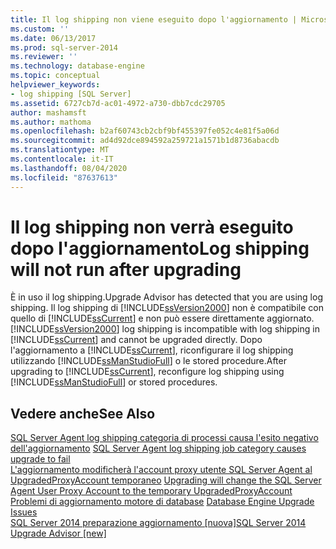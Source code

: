 ```yaml
---
title: Il log shipping non viene eseguito dopo l'aggiornamento | Microsoft Docs
ms.custom: ''
ms.date: 06/13/2017
ms.prod: sql-server-2014
ms.reviewer: ''
ms.technology: database-engine
ms.topic: conceptual
helpviewer_keywords:
- log shipping [SQL Server]
ms.assetid: 6727cb7d-ac01-4972-a730-dbb7cdc29705
author: mashamsft
ms.author: mathoma
ms.openlocfilehash: b2af60743cb2cbf9bf455397fe052c4e81f5a06d
ms.sourcegitcommit: ad4d92dce894592a259721a1571b1d8736abacdb
ms.translationtype: MT
ms.contentlocale: it-IT
ms.lasthandoff: 08/04/2020
ms.locfileid: "87637613"
---
```

# <a name="log-shipping-will-not-run-after-upgrading"></a><span data-ttu-id="6c07e-102">Il log shipping non verrà eseguito dopo l'aggiornamento</span><span class="sxs-lookup"><span data-stu-id="6c07e-102">Log shipping will not run after upgrading</span></span>
  <span data-ttu-id="6c07e-103">È in uso il log shipping.</span><span class="sxs-lookup"><span data-stu-id="6c07e-103">Upgrade Advisor has detected that you are using log shipping.</span></span> <span data-ttu-id="6c07e-104">Il log shipping di [!INCLUDE[ssVersion2000](../../includes/ssversion2000-md.md)] non è compatibile con quello di [!INCLUDE[ssCurrent](../../includes/sscurrent-md.md)] e non può essere direttamente aggiornato.</span><span class="sxs-lookup"><span data-stu-id="6c07e-104">[!INCLUDE[ssVersion2000](../../includes/ssversion2000-md.md)] log shipping is incompatible with log shipping in [!INCLUDE[ssCurrent](../../includes/sscurrent-md.md)] and cannot be upgraded directly.</span></span> <span data-ttu-id="6c07e-105">Dopo l'aggiornamento a [!INCLUDE[ssCurrent](../../includes/sscurrent-md.md)], riconfigurare il log shipping utilizzando [!INCLUDE[ssManStudioFull](../../includes/ssmanstudiofull-md.md)] o le stored procedure.</span><span class="sxs-lookup"><span data-stu-id="6c07e-105">After upgrading to [!INCLUDE[ssCurrent](../../includes/sscurrent-md.md)], reconfigure log shipping using [!INCLUDE[ssManStudioFull](../../includes/ssmanstudiofull-md.md)] or stored procedures.</span></span>  
  
## <a name="see-also"></a><span data-ttu-id="6c07e-106">Vedere anche</span><span class="sxs-lookup"><span data-stu-id="6c07e-106">See Also</span></span>  
 <span data-ttu-id="6c07e-107">[SQL Server Agent log shipping categoria di processi causa l'esito negativo dell'aggiornamento](../../../2014/sql-server/install/sql-server-agent-log-shipping-job-category-causes-upgrade-to-fail.md) </span><span class="sxs-lookup"><span data-stu-id="6c07e-107">[SQL Server Agent log shipping job category causes upgrade to fail](../../../2014/sql-server/install/sql-server-agent-log-shipping-job-category-causes-upgrade-to-fail.md) </span></span>  
 <span data-ttu-id="6c07e-108">[L'aggiornamento modificherà l'account proxy utente SQL Server Agent al UpgradedProxyAccount temporaneo](../../../2014/sql-server/install/upgrading-changes-sql-server-agent-user-proxy-account-to-temporary-account.md) </span><span class="sxs-lookup"><span data-stu-id="6c07e-108">[Upgrading will change the SQL Server Agent User Proxy Account to the temporary UpgradedProxyAccount](../../../2014/sql-server/install/upgrading-changes-sql-server-agent-user-proxy-account-to-temporary-account.md) </span></span>  
 <span data-ttu-id="6c07e-109">[Problemi di aggiornamento motore di database](../../../2014/sql-server/install/database-engine-upgrade-issues.md) </span><span class="sxs-lookup"><span data-stu-id="6c07e-109">[Database Engine Upgrade Issues](../../../2014/sql-server/install/database-engine-upgrade-issues.md) </span></span>  
 [<span data-ttu-id="6c07e-110">SQL Server 2014 preparazione aggiornamento &#91;nuova&#93;</span><span class="sxs-lookup"><span data-stu-id="6c07e-110">SQL Server 2014 Upgrade Advisor &#91;new&#93;</span></span>](sql-server-2014-upgrade-advisor.md)  
  
  
